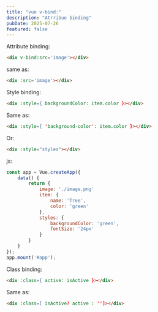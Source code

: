 ```yaml
---
title: "vue v-bind:"
description: "Atrribue binding"
pubDate: 2025-07-26
featured: false
---
```


Attribute binding:

```html
<div v-bind:src='image'></div>
```

same as:


```html
<div :src='image'></div>
```

Style binding:

```html
<div :style={ backgroundColor: item.color }></div>
```

Same as:

```html
<div :style={ 'background-color': item.color }></div>
```

Or:

```html
<div :style="styles"></div>
```

js:

```js
const app = Vue.createApp({
    data() {
        return {
            image: './image.png'
            item: {
                name: 'Tree',
                color: 'green'
            },
            styles: {
                backgroundColor: 'green',
                fontSize: '24px'
            }
        }
    }
});
app.mount('#app');
```

Class binding:

```html
<div :class={ active: isActive }></div>
```

Same as:

```html
<div :class=[ isActive? active : '']></div>
```